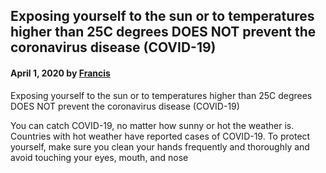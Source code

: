 ## Exposing yourself to the sun or to temperatures higher than 25C degrees DOES NOT prevent the coronavirus disease (COVID-19)

#### April 1, 2020 by [Francis](/)

Exposing yourself to the sun or to temperatures higher than 25C degrees DOES NOT prevent the coronavirus disease (COVID-19)

You can catch COVID-19, no matter how sunny or hot the weather is. Countries with hot weather have reported cases of COVID-19. To protect yourself, make sure you clean your hands frequently and thoroughly and avoid touching your eyes, mouth, and nose
